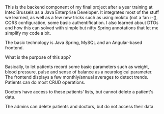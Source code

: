 This is the backend component of my final project after a year training at Intec Brussels as a Java Enterprise Developer.
It integrates most of the stuff we learned, as well as a few new tricks such as using mokito (not a fan :-(), CORS configuration, some basic authentification. I also learned about DTOs and 
how this can solved with simple but nifty Spring annotations that let me simplify my code a bit.

The basic technology is Java Spring, MySQL and an Angular-based frontend.

What is the purpose of this app? 

Basically, to let patients record some basic parameters such as weight, blood pressure, pulse and sense of balance as a neurological parameter. 
The frontend displays a few monthly/annual averages to detect trends.
Patients can do most CRUD operations. 


Doctors have access to these patients' lists, but cannot delete a patient's data.

The admins can delete patients and doctors, but do not access their data.






